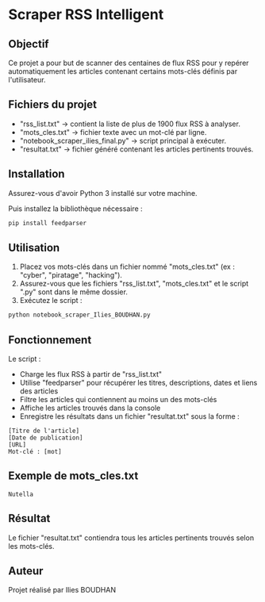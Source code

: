 # Scraper RSS Intelligent

## Objectif
Ce projet a pour but de scanner des centaines de flux RSS pour y repérer automatiquement les articles contenant certains mots-clés définis par l'utilisateur.

## Fichiers du projet
- "rss_list.txt" → contient la liste de plus de 1900 flux RSS à analyser.
- "mots_cles.txt" → fichier texte avec un mot-clé par ligne.
- "notebook_scraper_ilies_final.py" → script principal à exécuter.
- "resultat.txt" → fichier généré contenant les articles pertinents trouvés.

## Installation
Assurez-vous d'avoir Python 3 installé sur votre machine.

Puis installez la bibliothèque nécessaire :

```bash
pip install feedparser
```

## Utilisation
1. Placez vos mots-clés dans un fichier nommé "mots_cles.txt" (ex : "cyber", "piratage", "hacking").
2. Assurez-vous que les fichiers "rss_list.txt", "mots_cles.txt" et le script ".py" sont dans le même dossier.
3. Exécutez le script :
```bash
python notebook_scraper_Ilies_BOUDHAN.py
```

## Fonctionnement
Le script :
- Charge les flux RSS à partir de "rss_list.txt"
- Utilise "feedparser" pour récupérer les titres, descriptions, dates et liens des articles
- Filtre les articles qui contiennent au moins un des mots-clés
- Affiche les articles trouvés dans la console
- Enregistre les résultats dans un fichier "resultat.txt" sous la forme :

```
[Titre de l'article]
[Date de publication]
[URL]
Mot-clé : [mot]
```


## Exemple de mots_cles.txt
```
Nutella
```

## Résultat
Le fichier "resultat.txt" contiendra tous les articles pertinents trouvés selon les mots-clés.

## Auteur
Projet réalisé par Ilies BOUDHAN